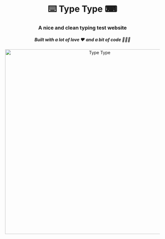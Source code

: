 <div align="center">
  <h1>⌨️ Type Type ⌨</h1>
  <h3>A nice and clean typing test website</h3>
  <h5>Built with a lot of love ❤️ and a bit of code 🧑🏼‍💻</h5>
  <img src="https://github.com/rubenpachecomatas/type-type/assets/43571185/ac2d7a52-8258-4fe7-80bd-02991255972c" alt="Type Type" width="600"/>
</div>
